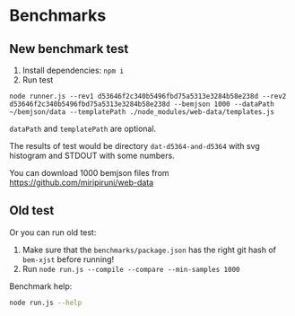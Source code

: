 # Benchmarks

## New benchmark test

1. Install dependencies: `npm i`
2. Run test

`node runner.js --rev1 d53646f2c340b5496fbd75a5313e3284b58e238d --rev2 d53646f2c340b5496fbd75a5313e3284b58e238d --bemjson 1000 --dataPath ~/bemjson/data --templatePath ./node_modules/web-data/templates.js`

`dataPath` and `templatePath` are optional.

The results of test would be directory `dat-d5364-and-d5364` with svg histogram and STDOUT with some numbers.

You can download 1000 bemjson files from https://github.com/miripiruni/web-data

## Old test

Or you can run old test:

1. Make sure that the `benchmarks/package.json` has the right git hash of `bem-xjst` before running!
2. Run `node run.js --compile --compare --min-samples 1000`

Benchmark help:

```bash
node run.js --help
```
